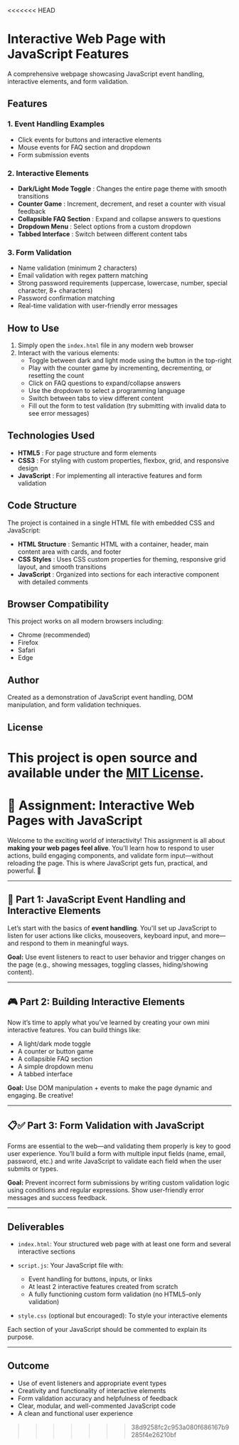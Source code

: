 <<<<<<< HEAD
# Interactive Web Page with JavaScript Features

A comprehensive webpage showcasing JavaScript event handling, interactive elements, and form validation.

## Features

### 1. Event Handling Examples

* Click events for buttons and interactive elements
* Mouse events for FAQ section and dropdown
* Form submission events

### 2. Interactive Elements

* **Dark/Light Mode Toggle** : Changes the entire page theme with smooth transitions
* **Counter Game** : Increment, decrement, and reset a counter with visual feedback
* **Collapsible FAQ Section** : Expand and collapse answers to questions
* **Dropdown Menu** : Select options from a custom dropdown
* **Tabbed Interface** : Switch between different content tabs

### 3. Form Validation

* Name validation (minimum 2 characters)
* Email validation with regex pattern matching
* Strong password requirements (uppercase, lowercase, number, special character, 8+ characters)
* Password confirmation matching
* Real-time validation with user-friendly error messages

## How to Use

1. Simply open the `index.html` file in any modern web browser
2. Interact with the various elements:
   * Toggle between dark and light mode using the button in the top-right
   * Play with the counter game by incrementing, decrementing, or resetting the count
   * Click on FAQ questions to expand/collapse answers
   * Use the dropdown to select a programming language
   * Switch between tabs to view different content
   * Fill out the form to test validation (try submitting with invalid data to see error messages)

## Technologies Used

* **HTML5** : For page structure and form elements
* **CSS3** : For styling with custom properties, flexbox, grid, and responsive design
* **JavaScript** : For implementing all interactive features and form validation

## Code Structure

The project is contained in a single HTML file with embedded CSS and JavaScript:

* **HTML Structure** : Semantic HTML with a container, header, main content area with cards, and footer
* **CSS Styles** : Uses CSS custom properties for theming, responsive grid layout, and smooth transitions
* **JavaScript** : Organized into sections for each interactive component with detailed comments

## Browser Compatibility

This project works on all modern browsers including:

* Chrome (recommended)
* Firefox
* Safari
* Edge

## Author

Created as a demonstration of JavaScript event handling, DOM manipulation, and form validation techniques.

## License

This project is open source and available under the [MIT License](https://license/).
=======
# 🧠 Assignment: Interactive Web Pages with JavaScript

Welcome to the exciting world of interactivity! This assignment is all about **making your web pages feel alive**. You’ll learn how to respond to user actions, build engaging components, and validate form input—without reloading the page. This is where JavaScript gets fun, practical, and powerful. 🚀

---

## 🎉 Part 1: JavaScript Event Handling and Interactive Elements

Let’s start with the basics of **event handling**. You'll set up JavaScript to listen for user actions like clicks, mouseovers, keyboard input, and more—and respond to them in meaningful ways.

**Goal:** Use event listeners to react to user behavior and trigger changes on the page (e.g., showing messages, toggling classes, hiding/showing content).

---

## 🎮 Part 2: Building Interactive Elements

Now it’s time to apply what you’ve learned by creating your own mini interactive features. You can build things like:

* A light/dark mode toggle
* A counter or button game
* A collapsible FAQ section
* A simple dropdown menu
* A tabbed interface

**Goal:** Use DOM manipulation + events to make the page dynamic and engaging. Be creative!

---

## 📋✅ Part 3: Form Validation with JavaScript

Forms are essential to the web—and validating them properly is key to good user experience. You’ll build a form with multiple input fields (name, email, password, etc.) and write JavaScript to validate each field when the user submits or types.

**Goal:** Prevent incorrect form submissions by writing custom validation logic using conditions and regular expressions. Show user-friendly error messages and success feedback.

---

## Deliverables

* `index.html`: Your structured web page with at least one form and several interactive sections
* `script.js`: Your JavaScript file with:

  * Event handling for buttons, inputs, or links
  * At least 2 interactive features created from scratch
  * A fully functioning custom form validation (no HTML5-only validation)
* `style.css` (optional but encouraged): To style your interactive elements

Each section of your JavaScript should be commented to explain its purpose.

---

## Outcome

* Use of event listeners and appropriate event types
* Creativity and functionality of interactive elements
* Form validation accuracy and helpfulness of feedback
* Clear, modular, and well-commented JavaScript code
* A clean and functional user experience

>>>>>>> 38d9258fc2c953a080f686167b9285f4e26210bf
